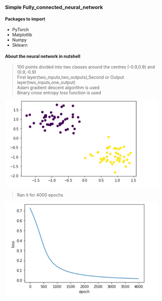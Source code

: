 ### Simple Fully_connected_neural_network

#### Packages to import
* PyTorch
* Matplotlib
* Numpy
* Sklearn
#### About the neural network in nutshell
> 100 points divided into two classes around the centres (-0.9,0.9) and (0.9,-0.9)  
First layer(two_inputs,two_outputs),Second or Output layer(two_inputs,one_output)  
Adam gradient descent algorithm is used    
Binary cross entropy loss function is used  

![](data_points.png)

>Ran it for 4000 epochs  

![](loss.png)
